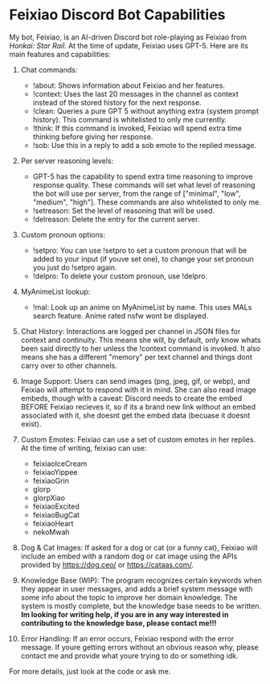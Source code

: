 
# Feixiao Discord Bot Capabilities

My bot, Feixiao, is an AI-driven Discord bot role-playing as Feixiao from *Honkai: Star Rail*. At the time of update, Feixiao uses GPT-5. Here are its main features and capabilities:

1.    Chat commands:
      - !about: Shows information about Feixiao and her features.
      - !context: Uses the last 20 messages in the channel as context instead of the stored history for the next response.
      - !clean: Queries a pure GPT 5 without anything extra (system prompt history). This command is whitelisted to only me currently.
      - !think: If this command is invoked, Feixiao will spend extra time thinking before giving her response.
      - !sob: Use this in a reply to add a sob emote to the replied message.

2.   Per server reasoning levels:
      - GPT-5 has the capability to spend extra time reasoning to improve response quality. These commands will set what level of reasoning the bot will use per server, from the range of ["minimal", "low", "medium", "high"]. These commands are also whitelisted to only me.
      - !setreason: Set the level of reasoning that will be used.
      - !delreason: Delete the entry for the current server.

3.   Custom pronoun options:
      - !setpro: You can use !setpro to set a custom pronoun that will be added to your input (if youve set one), to change your set pronoun you just do !setpro again. 
      - !delpro: To delete your custom pronoun, use !delpro.

4.   MyAnimeList lookup:
      - !mal: Look up an anime on MyAnimeList by name. This uses MALs search feature. Anime rated nsfw wont be displayed.

5. Chat History: Interactions are logged per channel in JSON files for context and continuity. This means she will, by default, only know whats been said directly to her unless the !context command is invoked. It also means she has a different "memory" per text channel and things dont carry over to other channels.

6. Image Support: Users can send images (png, jpeg, gif, or webp), and Feixiao will attempt to respond with it in mind. She can also read image embeds, though with a caveat: Discord needs to create the embed BEFORE Feixiao recieves it, so if its a brand new link without an embed associated with it, she doesnt get the embed data (becuase it doesnt exist).

7. Custom Emotes: Feixiao can use a set of custom emotes in her replies. At the time of writing, feixiao can use:
   - feixiaoIceCream
   - feixiaoYippee
   - feixiaoGrin
   - glorp
   - glorpXiao
   - feixiaoExcited
   - feixiaoBugCat
   - feixiaoHeart
   - nekoMwah

8. Dog & Cat Images: If asked for a dog or cat (or a funny cat), Feixiao will include an embed with a random dog or cat image using the APIs provided by https://dog.ceo/ or https://cataas.com/.

9. Knowledge Base (WIP): The program recognizes certain keywords when they appear in user messages, and adds a brief system message with some info about the topic to improve her domain knowledge. The system is mostly complete, but the knowledge base needs to be written. **Im looking for writing help, if you are in any way interested in contributing to the knowledge base, please contact me!!!**

10. Error Handling: If an error occurs, Feixiao respond with the error message. If youre getting errors without an obvious reason why, please contact me and provide what youre trying to do or something idk.

For more details, just look at the code or ask me. 
